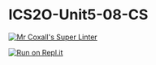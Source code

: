 # ICS2O-Unit5-08-CS

[![Mr Coxall's Super Linter](https://github.com/Youngwook-Go/ICS2O-Unit5-08-CS/workflows/Mr%20Coxall's%20Super%20Linter/badge.svg)](https://github.com/Youngwook-Go/ICS2O-Unit5-08-CS/actions/)

[![Run on Repl.it](https://repl.it/badge/github/Youngwook-Go/ICS2O-Unit5-08-CS)](https://repl.it/github/Youngwook-Go/ICS2O-Unit5-08-CS)
